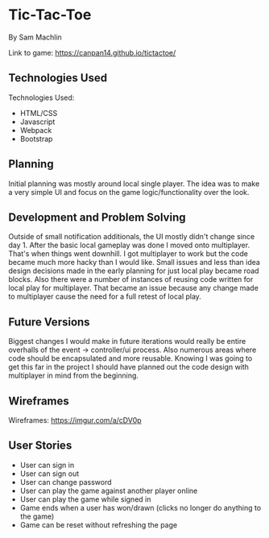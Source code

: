 # Tic-Tac-Toe
By Sam Machlin

Link to game: https://canpan14.github.io/tictactoe/

## Technologies Used
Technologies Used:
- HTML/CSS
- Javascript
- Webpack
- Bootstrap

## Planning
Initial planning was mostly around local single player.
The idea was to make a very simple UI and focus on the game logic/functionality over the look.

## Development and Problem Solving
Outside of small notification additionals, the UI mostly didn't change since day 1.
After the basic local gameplay was done I moved onto multiplayer.
That's when things went downhill.
I got multiplayer to work but the code became much more hacky than I would like.
Small issues and less than idea design decisions made in the early planning for just local play became road blocks.
Also there were a number of instances of reusing code written for local play for multiplayer.
That became an issue because any change made to multiplayer cause the need for a full retest of local play.

## Future Versions
Biggest changes I would make in future iterations would really be entire overhalls of the event -> controller/ui process.
Also numerous areas where code should be encapsulated and more reusable.
Knowing I was going to get this far in the project I should have planned out the code design with multiplayer in mind from the beginning.

## Wireframes
Wireframes: https://imgur.com/a/cDV0p

## User Stories
- User can sign in
- User can sign out
- User can change password
- User can play the game against another player online
- User can play the game while signed in
- Game ends when a user has won/drawn (clicks no longer do anything to the game)
- Game can be reset without refreshing the page
